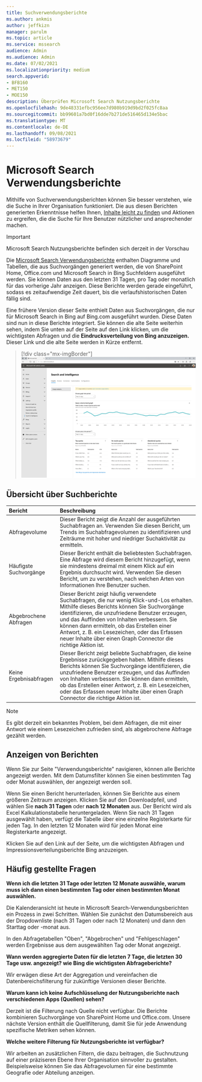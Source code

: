 ```yaml
---
title: Suchverwendungsberichte
ms.author: ankmis
author: jeffkizn
manager: parulm
ms.topic: article
ms.service: mssearch
audience: Admin
ms.audience: Admin
ms.date: 07/02/2021
ms.localizationpriority: medium
search.appverid:
- BFB160
- MET150
- MOE150
description: Überprüfen Microsoft Search Nutzungsberichte
ms.openlocfilehash: 9de48331efbc956ee7d980b919d9bd2f025fc8aa
ms.sourcegitcommit: bb99601a7bd0f16dde7b271de516465d134e5bac
ms.translationtype: MT
ms.contentlocale: de-DE
ms.lasthandoff: 09/08/2021
ms.locfileid: "58973679"
---
```

# <a name="microsoft-search-usage-reports"></a>Microsoft Search Verwendungsberichte

Mithilfe von Suchverwendungsberichten können Sie besser verstehen, wie die Suche in Ihrer Organisation funktioniert. Die aus diesen Berichten generierten Erkenntnisse helfen Ihnen, [Inhalte leicht zu finden](./make-content-easy-to-find.md) und Aktionen zu ergreifen, die die Suche für Ihre Benutzer nützlicher und ansprechender machen.

> [!IMPORTANT]
> Microsoft Search Nutzungsberichte befinden sich derzeit in der Vorschau

Die [Microsoft Search Verwendungsberichte](https://admin.microsoft.com/Adminportal/Home?#/MicrosoftSearch/insights) enthalten Diagramme und Tabellen, die aus Suchvorgängen generiert werden, die von SharePoint Home, Office.com und Microsoft Search in Bing Suchfeldern ausgeführt werden. Sie können Daten aus den letzten 31 Tagen, pro Tag oder monatlich für das vorherige Jahr anzeigen. Diese Berichte werden gerade eingeführt, sodass es zeitaufwendige Zeit dauert, bis die verlaufshistorischen Daten fällig sind.

Eine frühere Version dieser Seite enthielt Daten aus Suchvorgängen, die nur für Microsoft Search in Bing auf Bing.com ausgeführt wurden. Diese Daten sind nun in diese Berichte integriert. Sie können die alte Seite weiterhin sehen, indem Sie unten auf der Seite auf den Link klicken, um die wichtigsten Abfragen und die **Eindrucksverteilung von Bing anzuzeigen.** Dieser Link und die alte Seite werden in Kürze entfernt.

> [!div class="mx-imgBorder"]
> ![Dashboard für Suchverwendungsberichte.](media/usage-reports/usage_reports_v2.png)

## <a name="overview-of-search-reports"></a>Übersicht über Suchberichte

| Bericht | Beschreibung |
|:-----|:-----|
|Abfragevolume|Dieser Bericht zeigt die Anzahl der ausgeführten Suchabfragen an. Verwenden Sie diesen Bericht, um Trends im Suchabfragevolumen zu identifizieren und Zeiträume mit hoher und niedriger Suchaktivität zu ermitteln.|
|Häufigste Suchvorgänge|Dieser Bericht enthält die beliebtesten Suchabfragen. Eine Abfrage wird diesem Bericht hinzugefügt, wenn sie mindestens dreimal mit einem Klick auf ein Ergebnis durchsucht wird. Verwenden Sie diesen Bericht, um zu verstehen, nach welchen Arten von Informationen Ihre Benutzer suchen.|
|Abgebrochene Abfragen|Dieser Bericht zeigt häufig verwendete Suchabfragen, die nur wenig Klick-und-Los erhalten. Mithilfe dieses Berichts können Sie Suchvorgänge identifizieren, die unzufriedene Benutzer erzeugen, und das Auffinden von Inhalten verbessern. Sie können dann ermitteln, ob das Erstellen einer Antwort, z. B. ein Lesezeichen, oder das Erfassen neuer Inhalte über einen Graph Connector die richtige Aktion ist.|
|Keine Ergebnisabfragen|Dieser Bericht zeigt beliebte Suchabfragen, die keine Ergebnisse zurückgegeben haben. Mithilfe dieses Berichts können Sie Suchvorgänge identifizieren, die unzufriedene Benutzer erzeugen, und das Auffinden von Inhalten verbessern. Sie können dann ermitteln, ob das Erstellen einer Antwort, z. B. ein Lesezeichen, oder das Erfassen neuer Inhalte über einen Graph Connector die richtige Aktion ist.|

>[!NOTE]
>Es gibt derzeit ein bekanntes Problem, bei dem Abfragen, die mit einer Antwort wie einem Lesezeichen zufrieden sind, als abgebrochene Abfrage gezählt werden.

## <a name="viewing-reports"></a>Anzeigen von Berichten

Wenn Sie zur Seite "Verwendungsberichte" navigieren, können alle Berichte angezeigt werden. Mit dem Datumsfilter können Sie einen bestimmten Tag oder Monat auswählen, der angezeigt werden soll.

Wenn Sie einen Bericht herunterladen, können Sie Berichte aus einem größeren Zeitraum anzeigen. Klicken Sie auf den Downloadpfeil, und wählen Sie **nach 31 Tagen** oder **nach 12 Monaten** aus. Der Bericht wird als Excel Kalkulationstabelle heruntergeladen. Wenn Sie nach 31 Tagen ausgewählt haben, verfügt die Tabelle über eine einzelne Registerkarte für jeden Tag. In den letzten 12 Monaten wird für jeden Monat eine Registerkarte angezeigt.

Klicken Sie auf den Link auf der Seite, um die wichtigsten Abfragen und Impressionsverteilungsberichte Bing anzuzeigen.

## <a name="frequently-asked-questions"></a>Häufig gestellte Fragen

**Wenn ich die letzten 31 Tage oder letzten 12 Monate auswähle, warum muss ich dann einen bestimmten Tag oder einen bestimmten Monat auswählen.**

Die Kalenderansicht ist heute in Microsoft Search-Verwendungsberichten ein Prozess in zwei Schritten. Wählen Sie zunächst den Datumsbereich aus der Dropdownliste (nach 31 Tagen oder nach 12 Monaten) und dann den Starttag oder -monat aus.

In den Abfragetabellen "Oben", "Abgebrochen" und "Fehlgeschlagen" werden Ergebnisse aus dem ausgewählten Tag oder Monat angezeigt.

**Wann werden aggregierte Daten für die letzten 7 Tage, die letzten 30 Tage usw. angezeigt? wie Bing die wichtigsten Abfrageberichte?**

Wir erwägen diese Art der Aggregation und vereinfachen die Datenbereichsfilterung für zukünftige Versionen dieser Berichte.

**Warum kann ich keine Aufschlüsselung der Nutzungsberichte nach verschiedenen Apps (Quellen) sehen?**

Derzeit ist die Filterung nach Quelle nicht verfügbar. Die Berichte kombinieren Suchvorgänge von SharePoint Home und Office.com. Unsere nächste Version enthält die Quellfilterung, damit Sie für jede Anwendung spezifische Metriken sehen können.

**Welche weitere Filterung für Nutzungsberichte ist verfügbar?**

Wir arbeiten an zusätzlichen Filtern, die dazu beitragen, die Suchnutzung auf einer präziseren Ebene Ihrer Organisation sinnvoller zu gestalten. Beispielsweise können Sie das Abfragevolumen für eine bestimmte Geografie oder Abteilung anzeigen.
